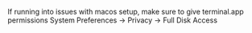 If running into issues with macos setup, make sure to give terminal.app permissions 
System Preferences -> Privacy -> Full Disk Access
